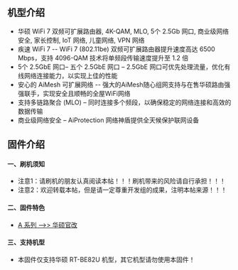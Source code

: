 ## 机型介绍
* 华硕 WiFi 7 双频可扩展路由器, 4K-QAM, MLO, 5个 2.5Gb 网口, 商业级网络安全, 家长控制, IoT 网络, 儿童网络, VPN 网络
* 疾速 WiFi 7 -- WiFi 7 (802.11be) 双频可扩展路由器提升速度高达 6500 Mbps，支持 4096-QAM 技术将单频段传输速度提升至 1.2 倍
* 5个 2.5GbE 网口– 五个 2.5GbE 网口 – 2.5GbE 网口可优先处理流量，优化有线网络连接能力，以实现上佳的性能
* 安心的 AiMesh 可扩展网络 -- 强大的AiMesh随心组网支持与在售华硕路由强强联手，实现安全且顺畅的全屋WiFi网络
* 支持多链路聚合 (MLO) – 同时连接多个频段，以确保稳定的网络连接和高效的数据传输
* 商业级网络安全 – AiProtection 网络神盾提供全天候保护联网设备

## 固件介绍
#### 一、刷机须知
* 注意1：请刷机的朋友认真阅读本帖！！！刷机带来的风险请自行承担！！！
* 注意2：欢迎转载本帖，但是请一定尊重开发组的成果，注明本帖来源！！！

#### 二、固件特色
* [A 系列 ——>> 华硕官改](/zh/guide/asus/firmware-a.md)

#### 三、支持机型
* 本固件仅支持华硕 RT-BE82U 机型，其它机型请勿使用本固件！
